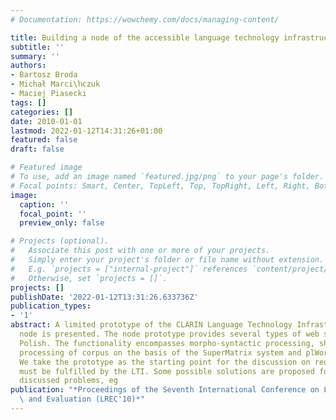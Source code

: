 ```yaml
---
# Documentation: https://wowchemy.com/docs/managing-content/

title: Building a node of the accessible language technology infrastructure
subtitle: ''
summary: ''
authors:
- Bartosz Broda
- Michał Marci\ŉczuk
- Maciej Piasecki
tags: []
categories: []
date: 2010-01-01
lastmod: 2022-01-12T14:31:26+01:00
featured: false
draft: false

# Featured image
# To use, add an image named `featured.jpg/png` to your page's folder.
# Focal points: Smart, Center, TopLeft, Top, TopRight, Left, Right, BottomLeft, Bottom, BottomRight.
image:
  caption: ''
  focal_point: ''
  preview_only: false

# Projects (optional).
#   Associate this post with one or more of your projects.
#   Simply enter your project's folder or file name without extension.
#   E.g. `projects = ["internal-project"]` references `content/project/deep-learning/index.md`.
#   Otherwise, set `projects = []`.
projects: []
publishDate: '2022-01-12T13:31:26.633736Z'
publication_types:
- '1'
abstract: A limited prototype of the CLARIN Language Technology Infrastructure (LTI)
  node is presented. The node prototype provides several types of web services for
  Polish. The functionality encompasses morpho-syntactic processing, shallow semantic
  processing of corpus on the basis of the SuperMatrix system and plWordNet browsing.
  We take the prototype as the starting point for the discussion on requirements that
  must be fulfilled by the LTI. Some possible solutions are proposed for less frequently
  discussed problems, eg
publication: "*Proceedings of the Seventh International Conference on Language Resources\
  \ and Evaluation (LREC'10)*"
---
```

